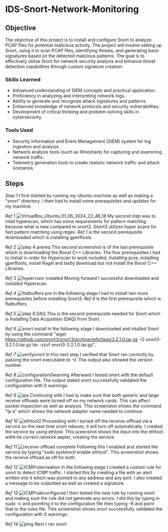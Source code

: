 # IDS-Snort-Network-Monitoring

## Objective

The objective of this project is to install and configure Snort to analyze PCAP files for potential malicious activity. The project will involve setting up Snort, using it to scan PCAP files, identifying threats, and generating basic signatures based on the detected malicious patterns. The goal is to effectively utilize Snort for network security analysis and enhance threat detection capabilities through custom signature creation.

### Skills Learned

- Advanced understanding of SIEM concepts and practical application.
- Proficiency in analyzing and interpreting network logs.
- Ability to generate and recognize attack signatures and patterns.
- Enhanced knowledge of network protocols and security vulnerabilities.
- Development of critical thinking and problem-solving skills in cybersecurity.

### Tools Used

- Security Information and Event Management (SIEM) system for log ingestion and analysis.
- Network analysis tools (such as Wireshark) for capturing and examining network traffic.
- Telemetry generation tools to create realistic network traffic and attack scenarios.

## Steps

*Step 1*
  I first started by running my Ubuntu machine as well as making a "snort" directory. I then had to install some prerequisites and updates for my machine.
  
*Ref 1*
![VirtualBox_Ubuntu_01_06_2024_22_46_18](https://github.com/Casttllee/IDS-Snort-Network-Monitoring/assets/137667912/414fc77c-487c-4367-bcaa-4fc4b078e837)
  My second step was to intall hyperscan, which has some requirements for pattern matching because what is new compared to snort2. Snort3 utilizes hyper scans for fast pattern matching using regex. *Ref 1* is the second prerequisite downloaded which is installing gperftools.

*Ref 2*
![step 4 prereq](https://github.com/Casttllee/IDS-Snort-Network-Monitoring/assets/137667912/a90fb6b9-b076-40bd-8b2f-e62e8548da3b)
  This second screenshot is of the last prerequisite which is downloading the Boost C++ Libraries. The four prerequisites I had to install in order for Hyperscan to work included, Installing pcre, installing gperftools, install Ragel and lastly download but not install the Boost C++ Libraries.

*Ref 3*
![hypervisor installed](https://github.com/Casttllee/IDS-Snort-Network-Monitoring/assets/137667912/a0862859-9f81-4a2b-85a1-7ac79198568c)
  Moving forward I successful downloaded and installed Hyperscan.

*Ref 4*
![flatbuffers pre](https://github.com/Casttllee/IDS-Snort-Network-Monitoring/assets/137667912/5828efb2-4fda-448d-9976-7fe85578415d)
  In the following stage I had to install two more prerequisites before installing Snort3. *Ref 4* is the first prerequisite which is flatbuffers.

*Ref 5*
![step 8 DAQ](https://github.com/Casttllee/IDS-Snort-Network-Monitoring/assets/137667912/d2ac58b0-33d2-46f2-89c6-d54a7ce3ba9a)
  This is the second prerequisite needed for Snort which is Installing Data Acquistion (DAQ) from Snort.

*Ref 6*
![snort install](https://github.com/Casttllee/IDS-Snort-Network-Monitoring/assets/137667912/29899e78-e0db-4903-a2a8-db40baf75c13)
  In the following stage I downloaded and intalled Snort by using the command "wget https://github.com/snort3/snort3/archive/refs/tags/3.2.1.0.tar.gz -O snort3-3.2.1.0.tar.gz 
tar -xzvf snort3-3.2.1.0.tar.gz".

*Ref 7*
![verifysnort](https://github.com/Casttllee/IDS-Snort-Network-Monitoring/assets/137667912/d71bcc7c-6654-4478-96b5-2a4fedc4c2ef)
  In this next step I verified that Snort ran correctly by passing the snort executable to -V. The output also showed the version number.

*Ref 8*
![configuration0warning](https://github.com/Casttllee/IDS-Snort-Network-Monitoring/assets/137667912/54ea7aa1-a691-46a0-8bbf-b301b9f57443)
  Afterward I tested snort with the default configuration file. The output stated snort successfully validated the configuration with 0 warnings.

*Ref 9*
![ipa](https://github.com/Casttllee/IDS-Snort-Network-Monitoring/assets/137667912/e94b0445-03c9-427d-b238-258461361edd)
  Continuing with I had to make sure that both generic and large receive offloads were turned off on my network cards. This can affect packet inspection as well as analysis. This screenshot shows the command "ip a" which shows the network adapter name needed to continue.

*Ref 10*
![ethtool2](https://github.com/Casttllee/IDS-Snort-Network-Monitoring/assets/137667912/908c5ab0-0c95-4763-af50-17d94d767020)
  Proceeding with I turned off the receive-offload via a service so the next time snort reboots, it will turn off automatically. I created the service by using ethtool. This sceenshot shows the input into the ethtool witht he correct network aapter, creating the service.

*Ref 11*
![receive-offload complete](https://github.com/Casttllee/IDS-Snort-Network-Monitoring/assets/137667912/4a96aa2b-350f-441f-878c-a301724c4205)
  Following this I enabled and started the service by typing "sudo systemctl enable ethtool". This screenshot shows the receive offload as off for both.

*Ref 12*
![ICMPrulecreation](https://github.com/Casttllee/IDS-Snort-Network-Monitoring/assets/137667912/daea6379-4110-4cfd-97f1-56af501bbaa3)
  In the following stage I created a custom rule for snort to detect ICMP traffic. I started this by creating a file with an alert written into it which was pointed to any address and any port. I also created a message to be outputted as well as created a signature.

*Ref 13*
![ICMPruleconfigured](https://github.com/Casttllee/IDS-Snort-Network-Monitoring/assets/137667912/69ff788b-b4ce-4e64-b8f5-5ffbfba03004)
  I then tested the new rule by running snort and making sure the rule did not generate any errors. I did this by typing in sudo -c and pointting it to the configuration file then typing -R and point that to the rules file. This screenshot shows snort successfully validated the configuration with 0 warnings.

*Ref 14*
![ping](https://github.com/Casttllee/IDS-Snort-Network-Monitoring/assets/137667912/3bba1ca6-6921-4e43-9705-e6f4b48e4cad)
  Next I ran snort 
